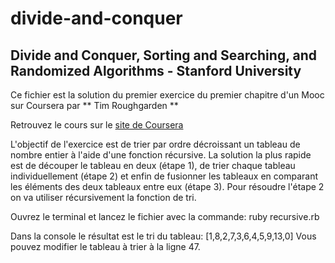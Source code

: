 # divide-and-conquer

## Divide and Conquer, Sorting and Searching, and Randomized Algorithms - Stanford University

Ce fichier est la solution du premier exercice du premier chapitre d'un Mooc sur Coursera par ** Tim Roughgarden **

Retrouvez le cours sur le [site de Coursera](https://www.coursera.org/learn/algorithms-divide-conquer)

L'objectif de l'exercice est de trier par ordre décroissant un tableau de nombre entier à l'aide d'une fonction récursive. La solution la plus rapide est de découper le tableau en deux (étape 1), de trier chaque tableau individuellement (étape 2) et enfin de fusionner les tableaux en comparant les éléments des deux tableaux entre eux (étape 3). Pour résoudre l'étape 2 on va utiliser récursivement la fonction de tri.

Ouvrez le terminal et lancez le fichier avec la commande:
ruby recursive.rb

Dans la console le résultat est le tri du tableau: [1,8,2,7,3,6,4,5,9,13,0]
Vous pouvez modifier le tableau à trier à la ligne 47.
